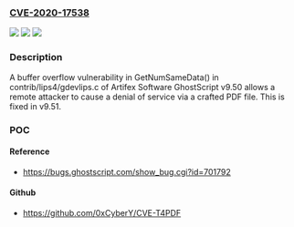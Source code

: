 ### [CVE-2020-17538](https://cve.mitre.org/cgi-bin/cvename.cgi?name=CVE-2020-17538)
![](https://img.shields.io/static/v1?label=Product&message=n%2Fa&color=blue)
![](https://img.shields.io/static/v1?label=Version&message=n%2Fa&color=blue)
![](https://img.shields.io/static/v1?label=Vulnerability&message=n%2Fa&color=brighgreen)

### Description

A buffer overflow vulnerability in GetNumSameData() in contrib/lips4/gdevlips.c of Artifex Software GhostScript v9.50 allows a remote attacker to cause a denial of service via a crafted PDF file. This is fixed in v9.51.

### POC

#### Reference
- https://bugs.ghostscript.com/show_bug.cgi?id=701792

#### Github
- https://github.com/0xCyberY/CVE-T4PDF

